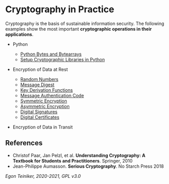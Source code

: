 # Cryptography in Practice

Cryptography is the basis of sustainable information security. 
The following examples show the most important **cryptographic operations in their applications**.

* Python 
  * [Python Bytes and Bytearrays](https://github.com/teiniker/teiniker-lectures-securitytesting/tree/main/cryptography/python_bytes)
  * [Setup Cryptographic Libraries in Python](https://github.com/teiniker/teiniker-lectures-securitytesting/tree/main/cryptography/setup)
  
* Encryption of Data at Rest
  * [Random Numbers](https://github.com/teiniker/teiniker-lectures-securitytesting/blob/main/cryptography/random_numbers/)
  * [Message Digest](https://github.com/teiniker/teiniker-lectures-securitytesting/blob/main/cryptography/message_digest/)
  * [Key Derivation Functions](https://github.com/teiniker/teiniker-lectures-securitytesting/tree/main/cryptography/key_derivation_function/)
  * [Message Authentication Code](https://github.com/teiniker/teiniker-lectures-securitytesting/blob/main/cryptography/message_authentication_code/)
  * [Symmetric Encryption](https://github.com/teiniker/teiniker-lectures-securitytesting/blob/main/cryptography/symmetric_encryption/)
  * [Asymmetric Encryption](https://github.com/teiniker/teiniker-lectures-securitytesting/blob/main/cryptography/asymmetric_encryption/)
  * [Digital Signatures](https://github.com/teiniker/teiniker-lectures-securitytesting/blob/main/cryptography/digital_signatures/)
  * [Digital Certificates](https://github.com/teiniker/teiniker-lectures-securitytesting/tree/main/cryptography/digital_certificates)

* Encryption of Data in Transit


## References
* Christof Paar, Jan Pelzl, et al. **Understanding Cryptography: A Textbook for Students and Practitioners**. Springer, 2010 
* Jean-Philippe Aumasson. **Serious Cryptography**. No Starch Press 2018


*Egon Teiniker, 2020-2021, GPL v3.0*
 
